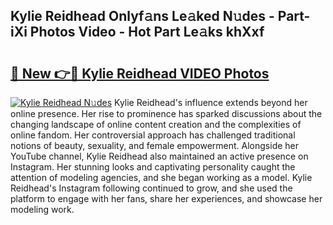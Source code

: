 ## Kylie Reidhead Onlyf𝚊ns Le𝚊ked N𝚞des - Part-iXi Photos Video - Hot Part Le𝚊ks khXxf

# <h2><a href="http://ab63063.deff.icu/?id=Kylie+Reidhead">🔗 New 👉🔴 Kylie Reidhead VIDEO Photos</a></h2>

[![Kylie Reidhead N𝚞des](https://i.imgur.com/rIISA9y.gif)](http://ab63063.deff.icu/?id=Kylie+Reidhead)
Kylie Reidhead's influence extends beyond her online presence. Her rise to prominence has sparked discussions about the changing landscape of online content creation and the complexities of online fandom. Her controversial approach has challenged traditional notions of beauty, sexuality, and female empowerment. Alongside her YouTube channel, Kylie Reidhead also maintained an active presence on Instagram. Her stunning looks and captivating personality caught the attention of modeling agencies, and she began working as a model. Kylie Reidhead's Instagram following continued to grow, and she used the platform to engage with her fans, share her experiences, and showcase her modeling work.
